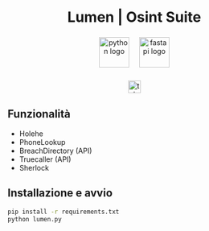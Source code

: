 <h1 align="center">Lumen | Osint Suite</h1>

###

<div align="center">
  <img src="https://img.shields.io/badge/Python-3776AB?logo=python&logoColor=white&style=for-the-badge" height="60" alt="python logo"  />
  <img width="12" />
  <img src="https://img.shields.io/badge/FastAPI-009688?logo=fastapi&logoColor=white&style=for-the-badge" height="60" alt="fastapi logo"  />
</div>

###

<div align="center">
  <a href="https://t.me/os_lumen" target="_blank">
    <img src="https://img.shields.io/static/v1?message=Telegram&logo=telegram&label=&color=2CA5E0&logoColor=white&labelColor=&style=for-the-badge" height="25" alt="telegram logo"  />
  </a>
</div>

###

## Funzionalità

- Holehe  
- PhoneLookup  
- BreachDirectory (API)  
- Truecaller (API)  
- Sherlock  

###

## Installazione e avvio

```bash
pip install -r requirements.txt
python lumen.py
